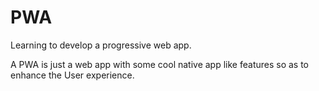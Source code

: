 # PWA
Learning to develop a progressive web app.

A PWA is just a web app with some cool native app like features so as to enhance the User experience.